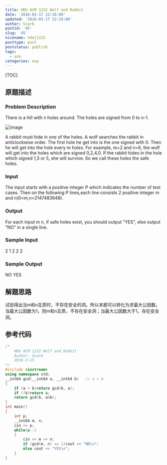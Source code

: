 ```yaml
---
title: HDU ACM 1222 Wolf and Rabbit
date: '2016-03-17 22:16:00'
updated: '2016-03-17 22:16:00'
author: Scarb
postid: '45'
slug: '45'
nicename: hdoj1222
posttype: post
poststatus: publish
tags:
  - acm
categories: exp
---
```


[TOC]

## 原题描述

### Problem Description

There is a hill with n holes around. The holes are signed from 0 to n-1.

![image](http://acm.hdu.edu.cn/data/images/C9-1004-1.jpg)

A rabbit must hide in one of the holes. A wolf searches the rabbit in anticlockwise order. The first hole he get into is the one signed with 0. Then he will get into the hole every m holes. For example, m=2 and n=6, the wolf will get into the holes which are signed 0,2,4,0. If the rabbit hides in the hole which signed 1,3 or 5, she will survive. So we call these holes the safe holes.

### Input

The input starts with a positive integer P which indicates the number of test cases. Then on the following P lines,each line consists 2 positive integer m and n(0&lt;m,n&lt;2147483648).

### Output

For each input m n, if safe holes exist, you should output "YES", else output "NO" in a single line.

### Sample Input

2
1 2
2 2

### Sample Output

NO
YES

## 解题思路

试验得出当m和n互质时，不存在安全的洞。所以本题可以转化为求最大公因数。
当最大公因数为1，则m和n互质，不存在安全洞；当最大公因数大于1，存在安全洞。

## 参考代码

```C++
/*
	HDU ACM 1222 Wolf and Rabbit
	Author: Scarb
	2016-3-15
*/
#include <iostream>
using namespace std;
__int64 gcd(__int64 a, __int64 b)	// a > b
{
	if (a < b)return gcd(b, a);
	if (!b)return a;
	return gcd(b, a%b);
}
int main()
{
	int p;
	__int64 m, n;
	cin >> p;
	while(p--)
	{
		cin >> m >> n;
		if (gcd(m, n) == 1)cout << "NO\n";
		else cout << "YES\n";
	}
}
```